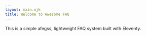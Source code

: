 ```yaml
---
layout: main.njk
title: Welcome to Awesome FAQ
---
```


This is a simple afegss, lightweight FAQ system built with Eleventy.